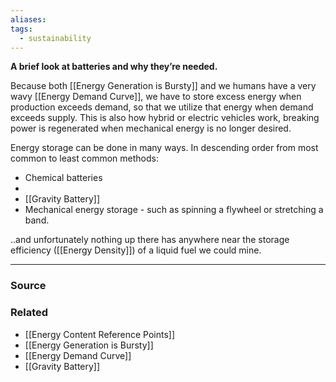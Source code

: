 ```yaml
---
aliases: 
tags:
  - sustainability
---
```

**A brief look at batteries and why they’re needed.**

Because both [[Energy Generation is Bursty]] and we humans have a very wavy [[Energy Demand Curve]], we have to store excess energy when production exceeds demand, so that we utilize that energy when demand exceeds supply. This is also how hybrid or electric vehicles work, breaking power is regenerated when mechanical energy is no longer desired.

Energy storage can be done in many ways. In descending order from most common to least common methods:

- Chemical batteries
- <large drop off>
- [[Gravity Battery]]
- Mechanical energy storage - such as spinning a flywheel or stretching a band.

..and unfortunately nothing up there has anywhere near the storage efficiency ([[Energy Density]]) of a liquid fuel we could mine.

---

### Source


### Related
- [[Energy Content Reference Points]] 
- [[Energy Generation is Bursty]] 
- [[Energy Demand Curve]] 
- [[Gravity Battery]]
